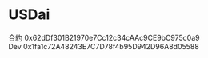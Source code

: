 # USDai  
合約 0x62dDf301B21970e7Cc12c34cAAc9CE9bC975c0a9  
Dev 0x1fa1c72A48243E7C7D78f4b95D942D96A8d05588
